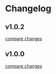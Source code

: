 # Changelog


## v1.0.2

[compare changes](https://github.com/LittleOwle/littleowle-hyper-express-instance/compare/v1.0.0...v1.0.2)

## v1.0.0

[compare changes](https://github.com/LittleOwle/littleowle-hyper-express-instance/compare/empty...v1.0.0)


